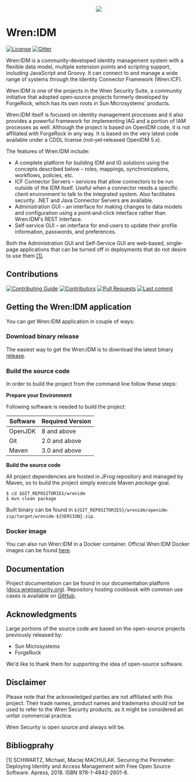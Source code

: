 <p align="center">
  <img src="https://user-images.githubusercontent.com/13997406/99670197-73a79b80-2a70-11eb-945d-a421a4d3d6a2.png">
</p>

# Wren:IDM

[![License](https://img.shields.io/badge/license-CDDL-blue.svg)](https://github.com/WrenSecurity/wrenidm/blob/master/LICENSE)
[![Gitter](https://badges.gitter.im/Join%20Chat.svg)](https://gitter.im/WrenSecurity)

Wren:IDM is a community‐developed identity management system with a flexible data model, multiple extension points
and scripting support, including JavaScript and Groovy. It can connect to and manage a wide range of systems through
the Identity Connector Framework (Wren:ICF).

Wren:IDM is one of the projects in the Wren Security Suite, a community initiative that adopted open‐source projects
formerly developed by ForgeRock, which has its own roots in Sun Microsystems’ products.

Wren:IDM itself is focused on identity management processes and it also provides a powerful framework for implementing
IAG and a portion of IAM processes as well. Although the project is based on OpenIDM code, it is not affiliated with
ForgeRock in any way. It is based on the very latest code available under a CDDL license (not‐yet‐released OpenIDM 5.x).

The features of Wren:IDM include:

  * A complete platform for building IDM and IG solutions using the concepts described below – roles, mappings,
  synchronizations, workflows, policies, etc.
  * ICF Connector Servers – services that allow connectors to be run outside of the IDM itself. Useful when a connector
  needs a specific client environment to talk to the integrated system. Also facilitates security. .NET and Java Connector
  Servers are available.
  * Administration GUI – an interface for making changes to data models and configuration using a point‐and‐click
  interface rather than Wren:IDM's REST interface.
  * Self‐service GUI – an interface for end‐users to update their profile information, passwords, and preferences.

Both the Administration GUI and Self‐Service GUI are web‐based, single‐page applications that can be turned off in
deployments that do not desire to use them [[1]](#Bibliogprahy).

## Contributions

[![Contributing Guide](https://img.shields.io/badge/Contributions-guide-green.svg?style=flat)][contribute]
[![Contributors](https://img.shields.io/github/contributors/WrenSecurity/wrenidm)][contribute]
[![Pull Requests](https://img.shields.io/github/issues-pr/WrenSecurity/wrenidm)][contribute]
[![Last commit](https://img.shields.io/github/last-commit/WrenSecurity/Wrenidm.svg)](https://github.com/WrenSecurity/Wrenidm/commits/master)

## Getting the Wren:IDM application

You can get Wren:IDM application in couple of ways:

### Download binary release

The easiest way to get the Wren:IDM is to download the latest binary [release](https://github.com/WrenSecurity/wrenidm/releases).

### Build the source code

In order to build the project from the command line follow these steps:

**Prepare your Environment**

Following software is needed to build the project:

| Software  | Required Version |
| --------- | -------------    |
| OpenJDK   | 8 and above      |
| Git       | 2.0 and above    |
| Maven     | 3.0 and above    |

**Build the source code**

All project dependencies are hosted in JFrog repository and managed by Maven, so to build the project simply execute Maven *package* goal.

```
$ cd $GIT_REPOSITORIES/wrenidm
$ mvn clean package
```

Built binary can be found in `${GIT_REPOSITORIES}/wrenidm/openidm-zip/target/wrenidm-${VERSION}.zip`.

### Docker image

You can also run Wren:IDM in a Docker container. Official Wren:IDM Docker images can be found [here](https://hub.docker.com/r/wrensecurity/wrenidm).

## Documentation

Project documentation can be found in our documentation platform ([docs.wrensecurity.org](https://docs.wrensecurity.org/wrenidm/latest/index.html)).
Repository hosting cookbook with common use cases is available on [GitHub](https://github.com/WrenSecurity/wrenidm-cookbook).

## Acknowledgments

Large portions of the source code are based on the open-source projects
previously released by:
* Sun Microsystems
* ForgeRock

We'd like to thank them for supporting the idea of open-source software.

## Disclaimer

Please note that the acknowledged parties are not affiliated with this project.
Their trade names, product names and trademarks should not be used to refer to
the Wren Security products, as it might be considered an unfair commercial
practice.

Wren Security is open source and always will be.

## Bibliogprahy

[1] SCHWARTZ, Michael, Maciej MACHULAK. Securing the Perimeter: Deploying Identity and Access Management with Free Open Source Software. Apress, 2018. ISBN 978-1-4842-2601-8.

[contribute]: https://github.com/WrenSecurity/wrensec-docs/wiki/Contributor-Guidelines
